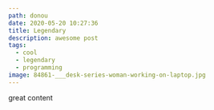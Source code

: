 ```yaml
---
path: donou
date: 2020-05-20 10:27:36
title: Legendary
description: awesome post
tags:
  - cool
  - legendary
  - programming
image: 84861-___desk-series-woman-working-on-laptop.jpg
---
```

great content